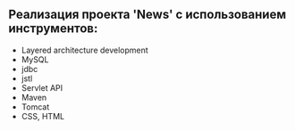 ## Реализация проекта 'News' с использованием инструментов:
* Layered architecture development
* MySQL
* jdbc
* jstl
* Servlet API
* Maven
* Tomcat
* CSS, HTML

